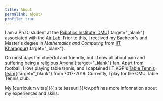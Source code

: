 ```yaml
---
title: About
permalink: about/
profile: true
---
```


I am a Ph.D. student at the [Robotics Institute, CMU](https://www.ri.cmu.edu/){:target="_blank"} associated with the [Air Lab](http://theairlab.org/). Prior to this, I received my Bachelor's and Master's degree in *Mathematics and Computing* from [IIT Kharagpur](http://www.iitkgp.ac.in){:target="_blank"}.

On most days I'm cheerful and friendly, but I know all about pain and suffering being a religious [Arsenal](https://www.youtube.com/watch?v=1pZIcO06x6w){:target="_blank"} fan. Apart from football, I love playing table tennis, and I captained IIT KGP's [Table Tennis team](https://wiki.metakgp.org/w/Table_Tennis){:target="_blank"} from 2017-2019. Currently, I play for the CMU Table Tennis club.

My [curriculum vitae]({{ site.baseurl }}/cv.pdf) has more information about my experiences and skills.
